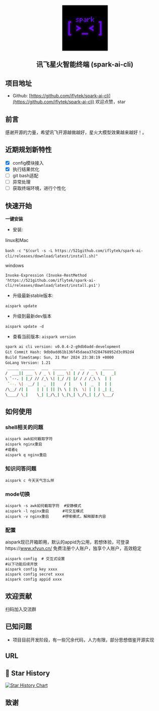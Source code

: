 <h2 align="center">

<picture>
  <img src="./docs/img/logo.png" />
</picture>

讯飞星火智能终端 (spark-ai-cli)
</h2>

## 项目地址

* Github: [https://github.com/iflytek/spark-ai-cli](https://github.com/iflytek/spark-ai-cli)
  欢迎点赞，star

## 前言

感谢开源的力量，希望讯飞开源越做越好，星火大模型效果越来越好！。

## 近期规划新特性

- [x] config模块接入
- [x] 执行结果优化
- [ ] git bash适配
- [ ] 异常处理
- [ ] 获取终端环境，进行个性化

## 快速开始

**一键安装**

* 安装:

linux和Mac

` bash -c "$(curl -s -L https://521github.com/iflytek/spark-ai-cli/releases/download/latest/install.sh)" `

windows
```shell
Invoke-Expression (Invoke-RestMethod 'https://521github.com/iflytek/spark-ai-cli/releases/download/latest/install.ps1')
```

* 升级最新stable版本:

`aispark update`

* 升级到最新dev版本

`aispark update -d`

* 查看当前版本:
  `aispark version`

```bash
spark ai cli version: v0.0.4-2-g9db0add-development
Git Commit Hash: 9db0add61b136f45daea37d284768952d3c092d4 
Build TimeStamp: Sun, 31 Mar 2024 23:38:19 +0000 
GoLang Version: 1.21 
 _____ ______   ___  ______  _   __  ___   _____
/  ___|| ___ \ / _ \ | ___ \| | / / / _ \ |_   _|
\ `--. | |_/ // /_\ \| |_/ /| |/ / / /_\ \  | |
 `--. \|  __/ |  _  ||    / |    \ |  _  |  | |
/\__/ /| |    | | | || |\ \ | |\  \| | | | _| |_
\____/ \_|    \_| |_/\_| \_|\_| \_/\_| |_/ \___/

```


## 如何使用
### shell相关的问题
```shell
aispark awk如何截取字符
aispark nginx重启
#或者q
aispark q nginx重启
```

### 知识问答问题
```shell
aispark c 今天天气怎么样
```


### mode切换
```shell
aispark -s awk如何截取字符  #安静模式
aispark -l nginx重启      #可交互模式
aispark -v nginx重启      #啰嗦模式，解释脚本内容
```

### 配置

aispark现已开箱即用，默认的appid为公用，若想体验，可登录https://www.xfyun.cn/ 免费注册个人账户，独享个人账户，高效稳定

```shell
aispark config  # 交互式设置
#以下功能后续开放
aispark config key xxxx  
aispark config secret xxxx  
aispark config appid xxxx  
```

## 欢迎贡献

扫码加入交流群


## 已知问题

* 项目目前开发阶段，有一些冗余代码，人力有限，部分思想借鉴开源实现

## URL

## 🌟 Star History

[![Star History Chart](https://api.star-history.com/svg?repos=iflytek/spark-ai-cli&type=Date)](https://star-history.com/#iflytek/spark-ai-cli&Date)

## 致谢
